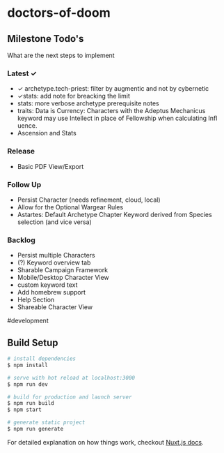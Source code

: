 # doctors-of-doom

## Milestone Todo's

What are the next steps to implement

### Latest ✓
* ✓ archetype.tech-priest: filter by augmentic and not by cybernetic
* ✓stats: add note for breacking the limit
* stats: more verbose archetype prerequisite notes
* traits: Data is Currency: Characters with the Adeptus Mechanicus keyword may use Intellect in place of Fellowship when calculating Infl uence.
* Ascension and Stats

### Release
* Basic PDF View/Export

### Follow Up
* Persist Character (needs refinement, cloud, local)
* Allow for the Optional Wargear Rules
* Astartes: Default Archetype Chapter Keyword derived from Species selection (and vice versa)

### Backlog
* Persist multiple Characters
* (?) Keyword overview tab
* Sharable Campaign Framework
* Mobile/Desktop Character View
* custom keyword text
* Add homebrew support
* Help Section
* Shareable Character View

#development

## Build Setup

``` bash
# install dependencies
$ npm install

# serve with hot reload at localhost:3000
$ npm run dev

# build for production and launch server
$ npm run build
$ npm start

# generate static project
$ npm run generate
```

For detailed explanation on how things work, checkout [Nuxt.js docs](https://nuxtjs.org).
